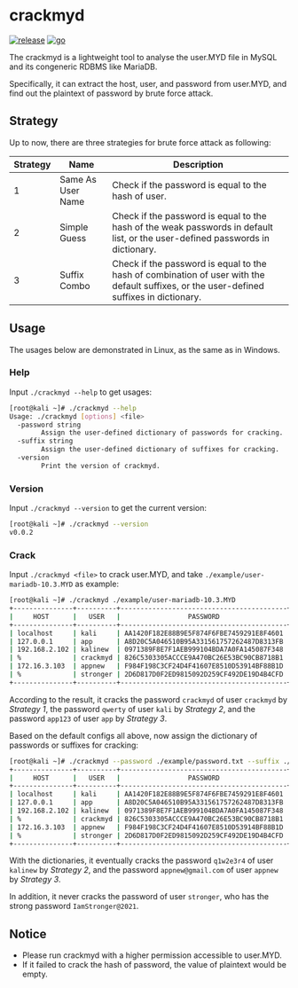 # crackmyd

[![release](https://img.shields.io/github/v/release/ciphersaw/crackmyd)](https://github.com/ciphersaw/crackmyd) [![go](https://img.shields.io/badge/go-1.16-blue)](https://golang.org/)

The crackmyd is a lightweight tool to analyse the user.MYD file in MySQL and its congeneric RDBMS like MariaDB.

Specifically, it can extract  the host, user, and password from user.MYD, and find out the plaintext of password by brute force attack.

## Strategy

Up to now, there are three strategies for brute force attack as following:

| Strategy | Name              | Description                                                  |
| -------- | ----------------- | ------------------------------------------------------------ |
| 1        | Same As User Name | Check if the password is equal to the hash of user.          |
| 2        | Simple Guess      | Check if the password is equal to the hash of the weak passwords in default list, or the user-defined passwords in dictionary. |
| 3        | Suffix Combo      | Check if the password is equal to the hash of combination of user with the default suffixes, or the user-defined suffixes in dictionary. |

## Usage

The usages below are demonstrated in Linux, as the same as in Windows.

### Help

Input `./crackmyd --help` to get usages:

```bash
[root@kali ~]# ./crackmyd --help
Usage: ./crackmyd [options] <file>
  -password string
        Assign the user-defined dictionary of passwords for cracking.
  -suffix string
        Assign the user-defined dictionary of suffixes for cracking.
  -version
        Print the version of crackmyd.
```

### Version

Input `./crackmyd --version` to get the current version:

```bash
[root@kali ~]# ./crackmyd --version
v0.0.2
```

### Crack

Input `./crackmyd <file>` to crack user.MYD, and take `./example/user-mariadb-10.3.MYD` as example:

```bash
[root@kali ~]# ./crackmyd ./example/user-mariadb-10.3.MYD
+---------------+----------+------------------------------------------+-----------+
|     HOST      |   USER   |                 PASSWORD                 | PLAINTEXT |
+---------------+----------+------------------------------------------+-----------+
| localhost     | kali     | AA1420F182E88B9E5F874F6FBE7459291E8F4601 | qwerty    |
| 127.0.0.1     | app      | A8D20C5A046510B95A331561757262487D8313FB | app123    |
| 192.168.2.102 | kalinew  | 0971389F8E7F1AEB999104BDA7A0FA145087F348 |           |
| %             | crackmyd | 826C5303305ACCCE9A470BC26E53BC90CB8718B1 | crackmyd  |
| 172.16.3.103  | appnew   | F984F198C3CF24D4F41607E8510D53914BF88B1D |           |
| %             | stronger | 2D6D817D0F2ED9815092D259CF492DE19D4B4CFD |           |
+---------------+----------+------------------------------------------+-----------+
```

According to the result, it cracks the password `crackmyd` of user `crackmyd` by *Strategy 1*, the password `qwerty` of user `kali` by *Strategy 2*, and the password `app123` of user `app` by *Strategy 3*.

Based on the default configs all above, now assign the dictionary of passwords or suffixes for cracking:

```bash
[root@kali ~]# ./crackmyd --password ./example/password.txt --suffix ./example/suffix.txt ./example/user-mariadb-10.3.MYD
+---------------+----------+------------------------------------------+------------------+
|     HOST      |   USER   |                 PASSWORD                 |    PLAINTEXT     |
+---------------+----------+------------------------------------------+------------------+
| localhost     | kali     | AA1420F182E88B9E5F874F6FBE7459291E8F4601 | qwerty           |
| 127.0.0.1     | app      | A8D20C5A046510B95A331561757262487D8313FB | app123           |
| 192.168.2.102 | kalinew  | 0971389F8E7F1AEB999104BDA7A0FA145087F348 | q1w2e3r4         |
| %             | crackmyd | 826C5303305ACCCE9A470BC26E53BC90CB8718B1 | crackmyd         |
| 172.16.3.103  | appnew   | F984F198C3CF24D4F41607E8510D53914BF88B1D | appnew@gmail.com |
| %             | stronger | 2D6D817D0F2ED9815092D259CF492DE19D4B4CFD |                  |
+---------------+----------+------------------------------------------+------------------+
```

With the dictionaries, it eventually cracks the password `q1w2e3r4` of user `kalinew` by *Strategy 2*, and the password `appnew@gmail.com` of user `appnew` by *Strategy 3*.

In addition, it never cracks the password of user `stronger`, who has the strong password `IamStronger@2021`.

## Notice

- Please run crackmyd with a higher permission accessible to user.MYD.
- If it failed to crack the hash of password, the value of plaintext would be empty.
